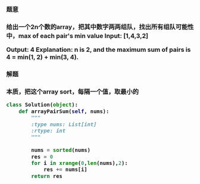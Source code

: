 <h3>题意<h3>
<p>给出一个2n个数的array，把其中数字两两组队，找出所有组队可能性中，max of each pair's min value
Input: [1,4,3,2]

Output: 4
Explanation: n is 2, and the maximum sum of pairs is 4 = min(1, 2) + min(3, 4).
<p>

<h3>解题<h3>
<p>本质，把这个array sort，每隔一个值，取最小的<p>

```python
class Solution(object):
    def arrayPairSum(self, nums):
        """
        :type nums: List[int]
        :rtype: int
        """
        
        nums = sorted(nums)
        res = 0
        for i in xrange(0,len(nums),2):
            res += nums[i]
        return res
```
